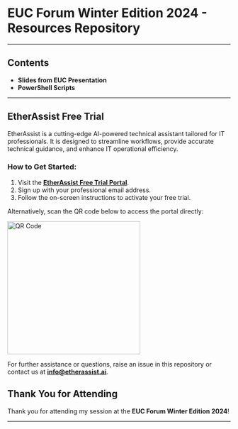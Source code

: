 # **EUC Forum Winter Edition 2024 - Resources Repository**

---

## **Contents**
- **Slides from EUC Presentation**
- **PowerShell Scripts**

---

## **EtherAssist Free Trial**

EtherAssist is a cutting-edge AI-powered technical assistant tailored for IT professionals. It is designed to streamline workflows, provide accurate technical guidance, and enhance IT operational efficiency.

### **How to Get Started:**
1. Visit the **[EtherAssist Free Trial Portal](https://www.etherassist.ai/)**.
2. Sign up with your professional email address.
3. Follow the on-screen instructions to activate your free trial.

Alternatively, scan the QR code below to access the portal directly:

<img src="https://github.com/user-attachments/assets/5e20c7d0-c865-42f6-a32c-1d400c4d1332" alt="QR Code" width="300">


For further assistance or questions, raise an issue in this repository or contact us at **[info@etherassist.ai](mailto:info@etherassist.ai)**.


## **Thank You for Attending**

Thank you for attending my session at the **EUC Forum Winter Edition 2024**!  


---
